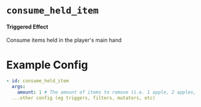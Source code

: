 # `consume_held_item`
#### Triggered Effect

Consume items held in the player's main hand

# Example Config
```yaml
- id: consume_held_item
  args:
    amount: 1 # The amount of items to remove (i.e. 1 apple, 2 apples, etc)
  ...other config (eg triggers, filters, mutators, etc)
```
